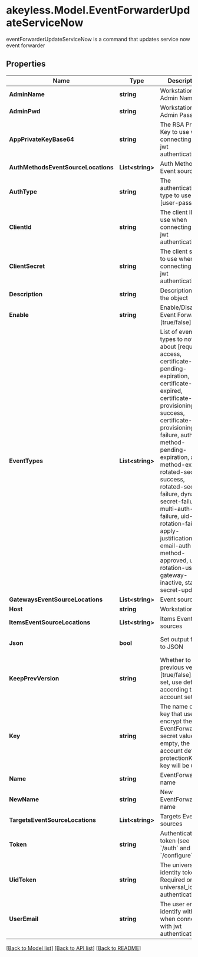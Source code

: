 # akeyless.Model.EventForwarderUpdateServiceNow
eventForwarderUpdateServiceNow is a command that updates service now event forwarder

## Properties

Name | Type | Description | Notes
------------ | ------------- | ------------- | -------------
**AdminName** | **string** | Workstation Admin Name | [optional] 
**AdminPwd** | **string** | Workstation Admin Password | [optional] 
**AppPrivateKeyBase64** | **string** | The RSA Private Key to use when connecting with jwt authentication | [optional] 
**AuthMethodsEventSourceLocations** | **List&lt;string&gt;** | Auth Method Event sources | [optional] 
**AuthType** | **string** | The authentication type to use [user-pass/jwt] | [optional] [default to "user-pass"]
**ClientId** | **string** | The client ID to use when connecting with jwt authentication | [optional] 
**ClientSecret** | **string** | The client secret to use when connecting with jwt authentication | [optional] 
**Description** | **string** | Description of the object | [optional] 
**Enable** | **string** | Enable/Disable Event Forwarder [true/false] | [optional] [default to "true"]
**EventTypes** | **List&lt;string&gt;** | List of event types to notify about [request-access, certificate-pending-expiration, certificate-expired, certificate-provisioning-success, certificate-provisioning-failure, auth-method-pending-expiration, auth-method-expired, rotated-secret-success, rotated-secret-failure, dynamic-secret-failure, multi-auth-failure, uid-rotation-failure, apply-justification, email-auth-method-approved, usage, rotation-usage, gateway-inactive, static-secret-updated] | [optional] 
**GatewaysEventSourceLocations** | **List&lt;string&gt;** | Event sources | 
**Host** | **string** | Workstation Host | [optional] 
**ItemsEventSourceLocations** | **List&lt;string&gt;** | Items Event sources | [optional] 
**Json** | **bool** | Set output format to JSON | [optional] [default to false]
**KeepPrevVersion** | **string** | Whether to keep previous version [true/false]. If not set, use default according to account settings | [optional] 
**Key** | **string** | The name of a key that used to encrypt the EventForwarder secret value (if empty, the account default protectionKey key will be used) | [optional] 
**Name** | **string** | EventForwarder name | 
**NewName** | **string** | New EventForwarder name | [optional] 
**TargetsEventSourceLocations** | **List&lt;string&gt;** | Targets Event sources | [optional] 
**Token** | **string** | Authentication token (see &#x60;/auth&#x60; and &#x60;/configure&#x60;) | [optional] 
**UidToken** | **string** | The universal identity token, Required only for universal_identity authentication | [optional] 
**UserEmail** | **string** | The user email to identify with when connecting with jwt authentication | [optional] 

[[Back to Model list]](../README.md#documentation-for-models) [[Back to API list]](../README.md#documentation-for-api-endpoints) [[Back to README]](../README.md)

